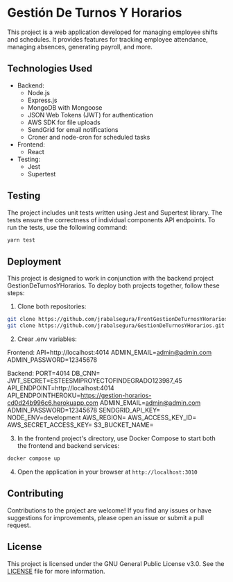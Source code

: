 # Gestión De Turnos Y Horarios

This project is a web application developed for managing employee shifts and schedules. It provides features for tracking employee attendance, managing absences, generating payroll, and more.

## Technologies Used

- Backend:
  - Node.js
  - Express.js
  - MongoDB with Mongoose
  - JSON Web Tokens (JWT) for authentication
  - AWS SDK for file uploads
  - SendGrid for email notifications
  - Croner and node-cron for scheduled tasks
- Frontend:
  - React
- Testing:
  - Jest
  - Supertest

## Testing

The project includes unit tests written using Jest and Supertest library. The tests ensure the correctness of individual components API endpoints. To run the tests, use the following command:

```bash
yarn test
```

## Deployment

This project is designed to work in conjunction with the backend project GestionDeTurnosYHorarios. To deploy both projects together, follow these steps:

1. Clone both repositories:

```bash
git clone https://github.com/jrabalsegura/FrontGestionDeTurnosYHorarios.git
git clone https://github.com/jrabalsegura/GestionDeTurnosYHorarios.git
```

2. Crear .env variables:

Frontend:
API=http://localhost:4014
ADMIN_EMAIL=admin@admin.com
ADMIN_PASSWORD=12345678

Backend:
PORT=4014
DB_CNN=
JWT_SECRET=ESTEESMIPROYECTOFINDEGRADO123987_45
API_ENDPOINT=http://localhost:4014
API_ENDPOINTHEROKU=https://gestion-horarios-cd0d24b996c6.herokuapp.com
ADMIN_EMAIL=admin@admin.com
ADMIN_PASSWORD=12345678
SENDGRID_API_KEY=
NODE_ENV=development
AWS_REGION=
AWS_ACCESS_KEY_ID=
AWS_SECRET_ACCESS_KEY=
S3_BUCKET_NAME=

3. In the frontend project's directory, use Docker Compose to start both the frontend and backend services:

```bash
docker compose up
```

4. Open the application in your browser at `http://localhost:3010`

## Contributing

Contributions to the project are welcome! If you find any issues or have suggestions for improvements, please open an issue or submit a pull request.

## License

This project is licensed under the GNU General Public License v3.0. See the [LICENSE](LICENSE) file for more information.
